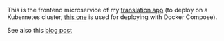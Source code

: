 This is the frontend microservice of my [translation app](https://translation.datatrigger.org) (to deploy on a Kubernetes cluster, [this one](https://github.com/datatrigger/unlimited_translation-frontend-swarm) is used for deploying with Docker Compose).

See also this [blog post](https://www.datatrigger.org/post/unlimited_translation_kubernetes/)